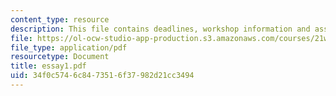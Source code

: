 ```yaml
---
content_type: resource
description: This file contains deadlines, workshop information and assignment instructions.
file: https://ol-ocw-studio-app-production.s3.amazonaws.com/courses/21w-731-1-writing-and-experience-exploring-self-in-society-spring-2004/34f0c5746c8473516f37982d21cc3494_essay1.pdf
file_type: application/pdf
resourcetype: Document
title: essay1.pdf
uid: 34f0c574-6c84-7351-6f37-982d21cc3494
---
```

